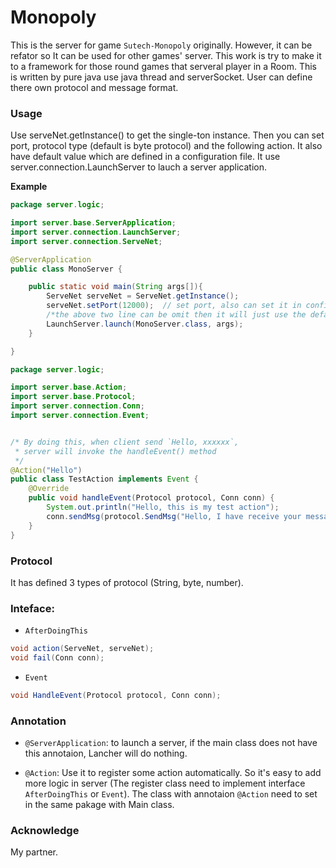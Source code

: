 # Monopoly

This is the server for game `Sutech-Monopoly` originally. However, it can be refator so It can be used for other games' server. This work is try to make it to a framework for those round games that serveral player in a Room.
This is written by pure java use java thread and serverSocket. User can define there own protocol and message format.

### Usage
Use serveNet.getInstance() to get the single-ton instance. Then you can set port, protocol type (default is byte protocol) and the following action. It also have default value which are defined in a configuration file. It use server.connection.LaunchServer to lauch a server application.

**Example**
```java
package server.logic;

import server.base.ServerApplication;
import server.connection.LaunchServer;
import server.connection.ServeNet;

@ServerApplication
public class MonoServer {

    public static void main(String args[]){
        ServeNet serveNet = ServeNet.getInstance();
        serveNet.setPort(12000);  // set port, also can set it in configuration file.
        /*the above two line can be omit then it will just use the default value */
        LaunchServer.launch(MonoServer.class, args);
    }

}
```

```java
package server.logic;

import server.base.Action;
import server.base.Protocol;
import server.connection.Conn;
import server.connection.Event;


/* By doing this, when client send `Hello, xxxxxx`, 
 * server will invoke the handleEvent() method
 */
@Action("Hello")
public class TestAction implements Event {
    @Override
    public void handleEvent(Protocol protocol, Conn conn) {
        System.out.println("Hello, this is my test action");
        conn.sendMsg(protocol.SendMsg("Hello, I have receive your message\n"));
    }
}
```



### Protocol
It has defined 3 types of protocol (String, byte, number).


### Inteface: 
- `AfterDoingThis`

```java
void action(ServeNet, serveNet);
void fail(Conn conn);
```

- `Event`
```java
void HandleEvent(Protocol protocol, Conn conn);
```

### Annotation
- `@ServerApplication`:
to launch a server, if the main class does not have this annotaion, Lancher will do nothing.

- `@Action`:
Use it to register some action automatically. So it's easy to add more logic in server (The register class need to implement interface `AfterDoingThis` or `Event`). The class with annotaion `@Action` need to set in the same pakage with Main class.

### Acknowledge

My partner.
